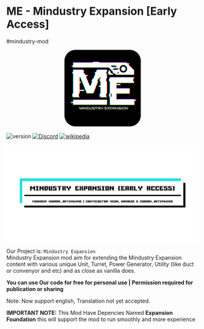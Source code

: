 # ME - Mindustry Expansion [Early Access]

#mindustry-mod
<p align="center"><img src="icon.png" alt="logo" width="200"></p>

![version](https://img.shields.io/badge/Version-Alpha_2.3.1-green?logoColor=white&color=green) [![Discord](https://img.shields.io/badge/Discord-Join-2ea44f?logo=discord&color=5865F2)](https://discord.gg/pK6Zp2U7jd) [![wikipedia](https://img.shields.io/badge/Wiki-blue?logo=wikipedia&logoColor=white&color=blue)](https://kanaede.github.io/MindustryExpansion/)

![Banner](assests/img/banner.png)

Our Project is: `Mindustry Expansion`  
Mindustry Expansion mod aim for extending the Mindustry Expansion content with various unique Unit, Turret, Power Generator, Utility (like duct or convenyor and etc) and as close as vanilla does.

**You can use Our code for free for personal use | Permission required for publication or sharing**

Note: Now support english, Translation not yet accepted.

**IMPORTANT NOTE:** This Mod Have Depencies Named **Expansion Foundation** this will support the mod to run smoothly and more experience
